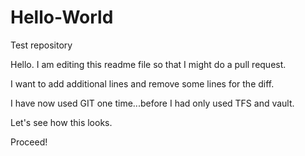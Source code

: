# Hello-World
Test repository

Hello.  I am editing this readme file so that I might do a pull request.

I want to add additional lines and remove some lines for the diff.

I have now used GIT one time...before I had only used TFS and vault.


Let's see how this looks.

Proceed!
